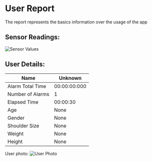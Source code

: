 # User Report
The report represents the basics information over the usage of the app
## Sensor Readings:
![Sensor Values](C:\Users\icadmin\user_ui\gui/data/img/graphs/graph_20240828155918_-1.png)
## User Details:
| Name | Unknown   |
| --- | --- |
| Alarm Total Time | 00:00:00:000 |
| Number of Alarms | 1 |
| Elapsed Time | 00:00:30 |
| Age | None |
| Gender | None |
| Shoulder Size | None |
| Weight | None |
| Height | None |
User photo:
![User Photo](C:\Users\icadmin\user_ui\gui/data/img/user_photo.jpeg)
